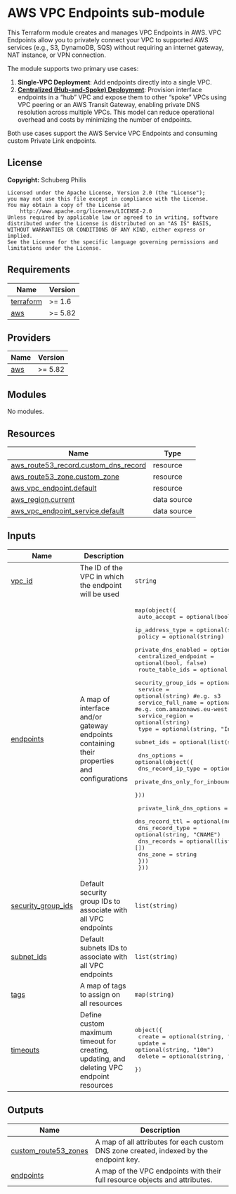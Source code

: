 # AWS VPC Endpoints sub-module

This Terraform module creates and manages VPC Endpoints in AWS. VPC Endpoints allow you to privately connect your VPC to supported AWS services (e.g., S3, DynamoDB, SQS) without requiring an internet gateway, NAT instance, or VPN connection.

The module supports two primary use cases:

1. **Single-VPC Deployment**: Add endpoints directly into a single VPC.
2. [**Centralized (Hub-and-Spoke) Deployment**](https://aws.amazon.com/blogs/networking-and-content-delivery/centralize-access-using-vpc-interface-endpoints/): Provision interface endpoints in a “hub” VPC and expose them to other “spoke” VPCs using VPC peering or an AWS Transit Gateway, enabling private DNS resolution across multiple VPCs. This model can reduce operational overhead and costs by minimizing the number of endpoints.

Both use cases support the AWS Service VPC Endpoints and consuming custom Private Link endpoints.

## License

**Copyright:** Schuberg Philis

```text
Licensed under the Apache License, Version 2.0 (the "License");
you may not use this file except in compliance with the License.
You may obtain a copy of the License at
    http://www.apache.org/licenses/LICENSE-2.0
Unless required by applicable law or agreed to in writing, software
distributed under the License is distributed on an "AS IS" BASIS,
WITHOUT WARRANTIES OR CONDITIONS OF ANY KIND, either express or implied.
See the License for the specific language governing permissions and
limitations under the License.
```

<!-- BEGIN_TF_DOCS -->
## Requirements

| Name | Version |
|------|---------|
| <a name="requirement_terraform"></a> [terraform](#requirement\_terraform) | >= 1.6 |
| <a name="requirement_aws"></a> [aws](#requirement\_aws) | >= 5.82 |

## Providers

| Name | Version |
|------|---------|
| <a name="provider_aws"></a> [aws](#provider\_aws) | >= 5.82 |

## Modules

No modules.

## Resources

| Name | Type |
|------|------|
| [aws_route53_record.custom_dns_record](https://registry.terraform.io/providers/hashicorp/aws/latest/docs/resources/route53_record) | resource |
| [aws_route53_zone.custom_zone](https://registry.terraform.io/providers/hashicorp/aws/latest/docs/resources/route53_zone) | resource |
| [aws_vpc_endpoint.default](https://registry.terraform.io/providers/hashicorp/aws/latest/docs/resources/vpc_endpoint) | resource |
| [aws_region.current](https://registry.terraform.io/providers/hashicorp/aws/latest/docs/data-sources/region) | data source |
| [aws_vpc_endpoint_service.default](https://registry.terraform.io/providers/hashicorp/aws/latest/docs/data-sources/vpc_endpoint_service) | data source |

## Inputs

| Name | Description | Type | Default | Required |
|------|-------------|------|---------|:--------:|
| <a name="input_vpc_id"></a> [vpc\_id](#input\_vpc\_id) | The ID of the VPC in which the endpoint will be used | `string` | n/a | yes |
| <a name="input_endpoints"></a> [endpoints](#input\_endpoints) | A map of interface and/or gateway endpoints containing their properties and configurations | <pre>map(object({<br/>    auto_accept          = optional(bool)<br/>    ip_address_type      = optional(string)<br/>    policy               = optional(string)<br/>    private_dns_enabled  = optional(bool, true)<br/>    centralized_endpoint = optional(bool, false)<br/>    route_table_ids      = optional(list(string))<br/>    security_group_ids   = optional(list(string), [])<br/>    service              = optional(string) #e.g. s3<br/>    service_full_name    = optional(string) #e.g. com.amazonaws.eu-west-1.s3<br/>    service_region       = optional(string)<br/>    type                 = optional(string, "Interface")<br/>    subnet_ids           = optional(list(string), [])<br/><br/>    dns_options = optional(object({<br/>      dns_record_ip_type                             = optional(string)<br/>      private_dns_only_for_inbound_resolver_endpoint = optional(bool)<br/>    }))<br/><br/>    private_link_dns_options = optional(object({<br/>      dns_record_ttl  = optional(number, 300)<br/>      dns_record_type = optional(string, "CNAME")<br/>      dns_records     = optional(list(string), [])<br/>      dns_zone        = string<br/>    }))<br/>  }))</pre> | `{}` | no |
| <a name="input_security_group_ids"></a> [security\_group\_ids](#input\_security\_group\_ids) | Default security group IDs to associate with all VPC endpoints | `list(string)` | `[]` | no |
| <a name="input_subnet_ids"></a> [subnet\_ids](#input\_subnet\_ids) | Default subnets IDs to associate with all VPC endpoints | `list(string)` | `[]` | no |
| <a name="input_tags"></a> [tags](#input\_tags) | A map of tags to assign on all resources | `map(string)` | `{}` | no |
| <a name="input_timeouts"></a> [timeouts](#input\_timeouts) | Define custom maximum timeout for creating, updating, and deleting VPC endpoint resources | <pre>object({<br/>    create = optional(string, "10m")<br/>    update = optional(string, "10m")<br/>    delete = optional(string, "10m")<br/>  })</pre> | `{}` | no |

## Outputs

| Name | Description |
|------|-------------|
| <a name="output_custom_route53_zones"></a> [custom\_route53\_zones](#output\_custom\_route53\_zones) | A map of all attributes for each custom DNS zone created, indexed by the endpoint key. |
| <a name="output_endpoints"></a> [endpoints](#output\_endpoints) | A map of the VPC endpoints with their full resource objects and attributes. |
<!-- END_TF_DOCS -->